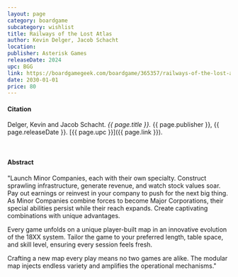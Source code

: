```yaml
---
layout: page
category: boardgame
subcategory: wishlist
title: Railways of the Lost Atlas
author: Kevin Delger, Jacob Schacht
location:
publisher: Asterisk Games
releaseDate: 2024
upc: BGG
link: https://boardgamegeek.com/boardgame/365357/railways-of-the-lost-atlas
date: 2030-01-01
price: 80
---
```


#### Citation

Delger, Kevin and Jacob Schacht. *{{ page.title }}.* {{ page.publisher }}, {{ page.releaseDate }}. [{{ page.upc }}]({{ page.link }}).

<br>


#### Abstract

"Launch Minor Companies, each with their own specialty. Construct sprawling infrastructure, generate revenue, and watch stock values soar. Pay out earnings or reinvest in your company to push for the next big thing. As Minor Companies combine forces to become Major Corporations, their special abilities persist while their reach expands. Create captivating combinations with unique advantages.

Every game unfolds on a unique player-built map in an innovative evolution of the 18XX system. Tailor the game to your preferred length, table space, and skill level, ensuring every session feels fresh.

Crafting a new map every play means no two games are alike. The modular map injects endless variety and amplifies the operational mechanisms."
